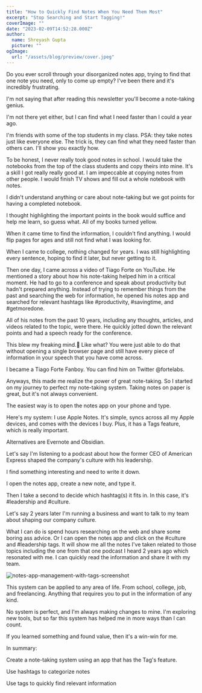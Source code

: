 ```yaml
---
title: "How to Quickly Find Notes When You Need Them Most"
excerpt: "Stop Searching and Start Tagging!"
coverImage: ""
date: "2023-02-09T14:52:28.000Z"
author:
  name: Shreyash Gupta
  picture: ""
ogImage:
  url: "/assets/blog/preview/cover.jpeg"
---
```


Do you ever scroll through your disorganized notes app, trying to find that one note you need, only to come up empty? I've been there and it's incredibly frustrating.

I'm not saying that after reading this newsletter you'll become a note-taking genius.

I'm not there yet either, but I can find what I need faster than I could a year ago.

I'm friends with some of the top students in my class. PSA: they take notes just like everyone else. The trick is, they can find what they need faster than others can. I'll show you exactly how.

To be honest, I never really took good notes in school. I would take the notebooks from the top of the class students and copy theirs into mine. It's a skill I got really really good at. I am impeccable at copying notes from other people. I would finish TV shows and fill out a whole notebook with notes.

I didn't understand anything or care about note-taking but we got points for having a completed notebook.

I thought highlighting the important points in the book would suffice and help me learn, so guess what. All of my books turned yellow.

When it came time to find the information, I couldn't find anything. I would flip pages for ages and still not find what I was looking for.

When I came to college, nothing changed for years. I was still highlighting every sentence, hoping to find it later, but never getting to it.

Then one day, I came across a video of Tiago Forte on YouTube. He mentioned a story about how his note-taking helped him in a critical moment. He had to go to a conference and speak about productivity but hadn't prepared anything. Instead of trying to remember things from the past and searching the web for information, he opened his notes app and searched for relevant hashtags like #productivity, #savingtime, and #getmoredone.

All of his notes from the past 10 years, including any thoughts, articles, and videos related to the topic, were there. He quickly jotted down the relevant points and had a speech ready for the conference.

This blew my freaking mind.🤯 Like what? You were just able to do that without opening a single browser page and still have every piece of information in your speech that you have come across.

I became a Tiago Forte Fanboy. You can find him on Twitter @fortelabs.

Anyways, this made me realize the power of great note-taking. So I started on my journey to perfect my note-taking system. Taking notes on paper is great, but it's not always convenient.

The easiest way is to open the notes app on your phone and type.

Here's my system: I use Apple Notes. It's simple, syncs across all my Apple devices, and comes with the devices I buy. Plus, it has a Tags feature, which is really important.

Alternatives are Evernote and Obsidian.

Let's say I'm listening to a podcast about how the former CEO of American Express shaped the company's culture with his leadership.

I find something interesting and need to write it down.

I open the notes app, create a new note, and type it.

Then I take a second to decide which hashtag(s) it fits in. In this case, it's #leadership and #culture.

Let's say 2 years later I'm running a business and want to talk to my team about shaping our company culture.

What I can do is spend hours researching on the web and share some boring ass advice. Or I can open the notes app and click on the #culture and #leadership tags. It will show me all the notes I've taken related to those topics including the one from that one podcast I heard 2 years ago which resonated with me. I can quickly read the information and share it with my team.

![notes-app-management-with-tags-screenshot](/images/blogs-images-optimized/notes-app-management-with-tags-screenshot.webp)

This system can be applied to any area of life. From school, college, job, and freelancing. Anything that requires you to put in the information of any kind.

No system is perfect, and I'm always making changes to mine. I'm exploring new tools, but so far this system has helped me in more ways than I can count.

If you learned something and found value, then it's a win-win for me.

In summary:

Create a note-taking system using an app that has the Tag's feature.

Use hashtags to categorize notes

Use tags to quickly find relevant information 